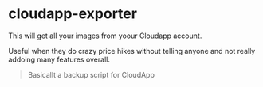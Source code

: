 cloudapp-exporter
=================

This will get all your images from yoour Cloudapp account.

Useful when they do crazy price hikes without telling anyone and not really addoing many features overall.

> Basicallt a backup script for CloudApp
